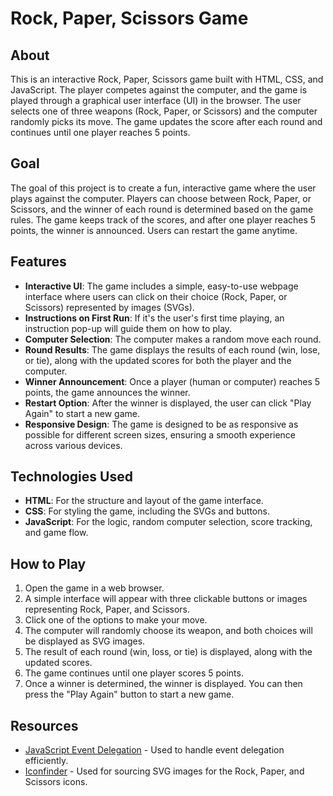 # Rock, Paper, Scissors Game

## About
This is an interactive Rock, Paper, Scissors game built with HTML, CSS, and JavaScript. The player competes against the computer, and the game is played through a graphical user interface (UI) in the browser. The user selects one of three weapons (Rock, Paper, or Scissors) and the computer randomly picks its move. The game updates the score after each round and continues until one player reaches 5 points.

## Goal
The goal of this project is to create a fun, interactive game where the user plays against the computer. Players can choose between Rock, Paper, or Scissors, and the winner of each round is determined based on the game rules. The game keeps track of the scores, and after one player reaches 5 points, the winner is announced. Users can restart the game anytime.

## Features
- **Interactive UI**: The game includes a simple, easy-to-use webpage interface where users can click on their choice (Rock, Paper, or Scissors) represented by images (SVGs).
- **Instructions on First Run**: If it's the user's first time playing, an instruction pop-up will guide them on how to play.
- **Computer Selection**: The computer makes a random move each round.
- **Round Results**: The game displays the results of each round (win, lose, or tie), along with the updated scores for both the player and the computer.
- **Winner Announcement**: Once a player (human or computer) reaches 5 points, the game announces the winner.
- **Restart Option**: After the winner is displayed, the user can click "Play Again" to start a new game.
- **Responsive Design**: The game is designed to be as responsive as possible for different screen sizes, ensuring a smooth experience across various devices.

## Technologies Used
- **HTML**: For the structure and layout of the game interface.
- **CSS**: For styling the game, including the SVGs and buttons.
- **JavaScript**: For the logic, random computer selection, score tracking, and game flow.

## How to Play
1. Open the game in a web browser.
2. A simple interface will appear with three clickable buttons or images representing Rock, Paper, and Scissors.
3. Click one of the options to make your move.
4. The computer will randomly choose its weapon, and both choices will be displayed as SVG images.
5. The result of each round (win, loss, or tie) is displayed, along with the updated scores.
6. The game continues until one player scores 5 points.
7. Once a winner is determined, the winner is displayed. You can then press the "Play Again" button to start a new game.

## Resources
- [JavaScript Event Delegation](https://javascript.info/event-delegation) - Used to handle event delegation efficiently.
- [Iconfinder](https://www.iconfinder.com/) - Used for sourcing SVG images for the Rock, Paper, and Scissors icons.

